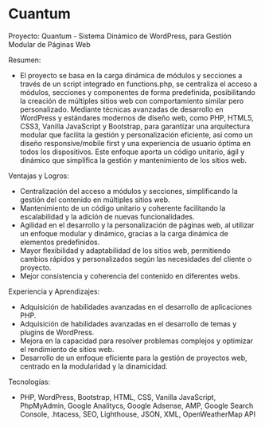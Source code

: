 # Cuantum

Proyecto: Quantum - Sistema Dinámico de WordPress, para Gestión Modular de Páginas Web

Resumen:
- El proyecto se basa en la carga dinámica de módulos y secciones a través de un script integrado en functions.php, se centraliza el acceso a módulos, secciones y componentes de forma predefinida, posibilitando la creación de múltiples sitios web con comportamiento similar pero personalizado. Mediante técnicas avanzadas de desarrollo en WordPress y estándares modernos de diseño web, como PHP, HTML5, CSS3, Vanilla JavaScript y Bootstrap, para garantizar una arquitectura modular que facilita la gestión y personalización eficiente, así como un diseño responsive/mobile first y una experiencia de usuario óptima en todos los dispositivos. Este enfoque aporta un código unitario, ágil y dinámico que simplifica la gestión y mantenimiento de los sitios web.

Ventajas y Logros:
- Centralización del acceso a módulos y secciones, simplificando la gestión del contenido en múltiples sitios web.
- Mantenimiento de un código unitario y coherente facilitando la escalabilidad y la adición de nuevas funcionalidades.
- Agilidad en el desarrollo y la personalización de páginas web, al utilizar un enfoque modular y dinámico, gracias a la carga dinámica de elementos predefinidos.
- Mayor flexibilidad y adaptabilidad de los sitios web, permitiendo cambios rápidos y personalizados según las necesidades del cliente o proyecto.
- Mejor consistencia y coherencia del contenido en diferentes webs.

Experiencia y Aprendizajes:
- Adquisición de habilidades avanzadas en el desarrollo de aplicaciones PHP.
- Adquisición de habilidades avanzadas en el desarrollo de temas y plugins de WordPress.
- Mejora en la capacidad para resolver problemas complejos y optimizar el rendimiento de sitios web.
- Desarrollo de un enfoque eficiente para la gestión de proyectos web, centrado en la modularidad y la dinamicidad. 

Tecnologías:
- PHP, WordPress, Bootstrap, HTML, CSS, Vanilla JavaScript, PhpMyAdmin, Google Analitycs, Google Adsense, AMP, Google Search Console, .htacess, SEO, Lighthouse, JSON, XML, OpenWeatherMap API
